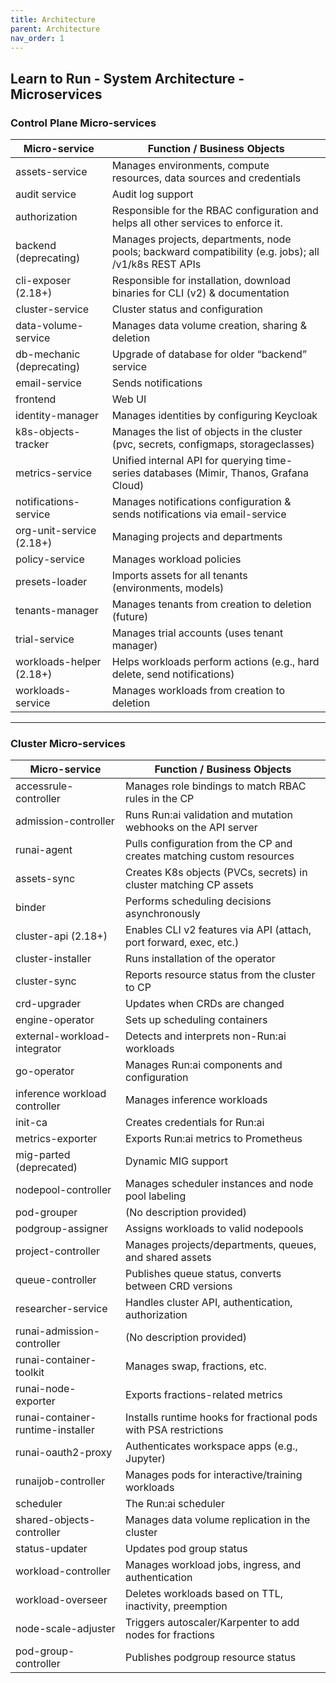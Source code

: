 ```yaml
---
title: Architecture
parent: Architecture
nav_order: 1
---
```


## Learn to Run - System Architecture - Microservices

### Control Plane Micro-services

| Micro-service             | Function / Business Objects                                                                                             |
|---------------------------|--------------------------------------------------------------------------------------------------------------------------|
| assets-service            | Manages environments, compute resources, data sources and credentials                                                   |
| audit service             | Audit log support                                                                                                       |
| authorization             | Responsible for the RBAC configuration and helps all other services to enforce it.                                     |
| backend (deprecating)     | Manages projects, departments, node pools; backward compatibility (e.g. jobs); all /v1/k8s REST APIs                     |
| cli-exposer (2.18+)       | Responsible for installation, download binaries for CLI (v2) & documentation                                           |
| cluster-service           | Cluster status and configuration                                                                                        |
| data-volume-service       | Manages data volume creation, sharing & deletion                                                                        |
| db-mechanic (deprecating) | Upgrade of database for older “backend” service                                                                         |
| email-service             | Sends notifications                                                                                                     |
| frontend                  | Web UI                                                                                                                  |
| identity-manager          | Manages identities by configuring Keycloak                                                                              |
| k8s-objects-tracker       | Manages the list of objects in the cluster (pvc, secrets, configmaps, storageclasses)                                  |
| metrics-service           | Unified internal API for querying time-series databases (Mimir, Thanos, Grafana Cloud)                                 |
| notifications-service     | Manages notifications configuration & sends notifications via email-service                                            |
| org-unit-service (2.18+)  | Managing projects and departments                                                                                       |
| policy-service            | Manages workload policies                                                                                               |
| presets-loader            | Imports assets for all tenants (environments, models)                                                                   |
| tenants-manager           | Manages tenants from creation to deletion (future)                                                                      |
| trial-service             | Manages trial accounts (uses tenant manager)                                                                            |
| workloads-helper (2.18+)  | Helps workloads perform actions (e.g., hard delete, send notifications)                                                 |
| workloads-service         | Manages workloads from creation to deletion                                                                             |

---

### Cluster Micro-services

| Micro-service                   | Function / Business Objects                                                                                         |
|----------------------------------|----------------------------------------------------------------------------------------------------------------------|
| accessrule-controller           | Manages role bindings to match RBAC rules in the CP                                                                  |
| admission-controller            | Runs Run:ai validation and mutation webhooks on the API server                                                       |
| runai-agent                     | Pulls configuration from the CP and creates matching custom resources                                                |
| assets-sync                     | Creates K8s objects (PVCs, secrets) in cluster matching CP assets                                                    |
| binder                          | Performs scheduling decisions asynchronously                                                                         |
| cluster-api (2.18+)             | Enables CLI v2 features via API (attach, port forward, exec, etc.)                                                  |
| cluster-installer               | Runs installation of the operator                                                                                   |
| cluster-sync                    | Reports resource status from the cluster to CP                                                                       |
| crd-upgrader                    | Updates when CRDs are changed                                                                                        |
| engine-operator                 | Sets up scheduling containers                                                                                        |
| external-workload-integrator   | Detects and interprets non-Run:ai workloads                                                                          |
| go-operator                     | Manages Run:ai components and configuration                                                                          |
| inference workload controller   | Manages inference workloads                                                                                          |
| init-ca                         | Creates credentials for Run:ai                                                                                       |
| metrics-exporter                | Exports Run:ai metrics to Prometheus                                                                                 |
| mig-parted (deprecated)         | Dynamic MIG support                                                                                                  |
| nodepool-controller             | Manages scheduler instances and node pool labeling                                                                   |
| pod-grouper                     | (No description provided)                                                                                            |
| podgroup-assigner               | Assigns workloads to valid nodepools                                                                                 |
| project-controller              | Manages projects/departments, queues, and shared assets                                                              |
| queue-controller                | Publishes queue status, converts between CRD versions                                                                |
| researcher-service              | Handles cluster API, authentication, authorization                                                                   |
| runai-admission-controller      | (No description provided)                                                                                            |
| runai-container-toolkit         | Manages swap, fractions, etc.                                                                                        |
| runai-node-exporter             | Exports fractions-related metrics                                                                                    |
| runai-container-runtime-installer | Installs runtime hooks for fractional pods with PSA restrictions                                                  |
| runai-oauth2-proxy              | Authenticates workspace apps (e.g., Jupyter)                                                                         |
| runaijob-controller             | Manages pods for interactive/training workloads                                                                      |
| scheduler                       | The Run:ai scheduler                                                                                                 |
| shared-objects-controller       | Manages data volume replication in the cluster                                                                       |
| status-updater                  | Updates pod group status                                                                                             |
| workload-controller             | Manages workload jobs, ingress, and authentication                                                                   |
| workload-overseer               | Deletes workloads based on TTL, inactivity, preemption                                                               |
| node-scale-adjuster             | Triggers autoscaler/Karpenter to add nodes for fractions                                                             |
| pod-group-controller            | Publishes podgroup resource status                                                                                   |
